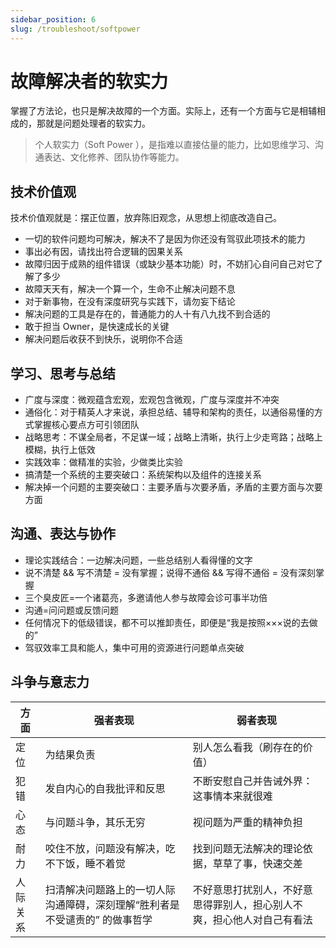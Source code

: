 ```yaml
---
sidebar_position: 6 
slug: /troubleshoot/softpower
---
```


# 故障解决者的软实力

掌握了方法论，也只是解决故障的一个方面。实际上，还有一个方面与它是相辅相成的，那就是问题处理者的软实力。  

> 个人软实力（Soft Power ），是指难以直接估量的能力，比如思维学习、沟通表达、文化修养、团队协作等能力。  

## 技术价值观

技术价值观就是：摆正位置，放弃陈旧观念，从思想上彻底改造自己。  

- 一切的软件问题均可解决，解决不了是因为你还没有驾驭此项技术的能力
- 事出必有因，请找出符合逻辑的因果关系
- 故障归因于成熟的组件错误（或缺少基本功能）时，不妨扪心自问自己对它了解了多少
- 故障天天有，解决一个算一个，生命不止解决问题不息
- 对于新事物，在没有深度研究与实践下，请勿妄下结论
- 解决问题的工具是存在的，普通能力的人十有八九找不到合适的
- 敢于担当 Owner，是快速成长的关键
- 解决问题后收获不到快乐，说明你不合适


## 学习、思考与总结

- 广度与深度：微观蕴含宏观，宏观包含微观，广度与深度并不冲突
- 通俗化：对于精英人才来说，承担总结、辅导和架构的责任，以通俗易懂的方式掌握核心要点方可引领团队
- 战略思考：不谋全局者，不足谋一域；战略上清晰，执行上少走弯路；战略上模糊，执行上低效
- 实践效率：做精准的实验，少做类比实验
- 搞清楚一个系统的主要突破口：系统架构以及组件的连接关系
- 解决掉一个问题的主要突破口：主要矛盾与次要矛盾，矛盾的主要方面与次要方面

## 沟通、表达与协作

- 理论实践结合：一边解决问题，一些总结别人看得懂的文字
- 说不清楚 && 写不清楚 = 没有掌握；说得不通俗 && 写得不通俗 = 没有深刻掌握
- 三个臭皮匠=一个诸葛亮，多邀请他人参与故障会诊可事半功倍
- 沟通=问问题或反馈问题
- 任何情况下的低级错误，都不可以推卸责任，即便是“我是按照×××说的去做的”
- 驾驭效率工具和能人，集中可用的资源进行问题单点突破

## 斗争与意志力

| 方面     | 强者表现                                                 | 弱者表现                                                     |
| -------- | -------------------------------------------------------- | ------------------------------------------------------------ |
| 定位     | 为结果负责                                               | 别人怎么看我（刷存在的价值）                                 |
| 犯错     | 发自内心的自我批评和反思                                 | 不断安慰自己并告诫外界：这事情本来就很难                     |
| 心态     | 与问题斗争，其乐无穷                                     | 视问题为严重的精神负担                                         |
| 耐力     | 咬住不放，问题没有解决，吃不下饭，睡不着觉 | 找到问题无法解决的理论依据，草草了事，快速交差               |
| 人际关系 | 扫清解决问题路上的一切人际沟通障碍，深刻理解“胜利者是不受谴责的” 的做事哲学                      | 不好意思打扰别人，不好意思得罪别人，担心别人不爽，担心他人对自己有看法 |